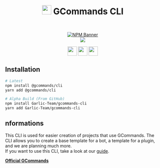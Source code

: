 <div align="center">
    
   # <img src="https://cdn.discordapp.com/avatars/834822955229380619/7d0142158babe0375e7cc633e87c06d4.png" height="30"> GCommands CLI
    
  <br />
  <p>
    <a href="https://www.npmjs.com/package/@gcommands/cli"><img src="https://nodei.co/npm/@gcommands/cli.png?downloads=true&stars=true" alt="NPM Banner"></a>
    <br />
    <img src="https://discord.com/api/guilds/833628077556367411/embed.png?style=banner2"></img>
  </p>
  <p>
    <a href="https://ko-fi.com/H2H05FNRL"><img src="https://img.shields.io/badge/Kofi-Donate-yellow?style=for-the-badge" height="30" /></a>
    <a href="https://github.com/Garlic-Team/gcommands-cli"><img src="https://img.shields.io/badge/Open-Source-blue?style=for-the-badge" height="30" /></a>
    <img src="https://img.shields.io/badge/Made%20With-TypeScript-red?style=for-the-badge" height="30" />
  </p>
</div>

## Installation

```sh
# Latest
npm install @gcommands/cli
yarn add @gcommands/cli

# Alpha Build (From GitHub)
npm install Garlic-Team/gcommands-cli
yarn add Garlic-Team/gcommands-cli
```

## nformations
This CLI is used for easier creation of projects that use GCommands. The CLI allows you to create a base template for a bot, a template for a plugin, and we are planning much more.  
If you want to use this CLI, take a look at our [guide](https://garlic-team.js.org/guide/cli/how-to-use-cli.html).  

[**Official GCommands**](https://github.com/Garlic-Team/GCommands)
